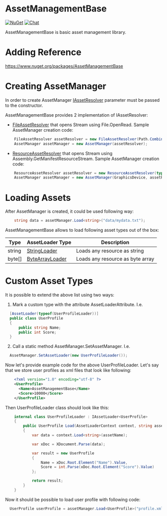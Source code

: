 # AssetManagementBase
[![NuGet](https://img.shields.io/nuget/v/AssetManagementBase.svg)](https://www.nuget.org/packages/AssetManagementBase/) [![Chat](https://img.shields.io/discord/628186029488340992.svg)](https://discord.gg/ZeHxhCY)

AssetManagementBase is basic asset management library.

# Adding Reference
https://www.nuget.org/packages/AssetManagementBase
    
# Creating AssetManager
In order to create AssetManager [IAssetResolver](https://github.com/rds1983/AssetManagementBase/blob/master/src/IAssetResolver.cs) parameter must be passed to the constructor.

AssetManagementBase provides 2 implementation of IAssetResolver:
  * [FileAssetResolver](https://github.com/rds1983/AssetManagementBase/blob/master/src/FileAssetResolver.cs) that opens Stream using File.OpenRead. Sample AssetManager creation code:
```c#
    FileAssetResolver assetResolver = new FileAssetResolver(Path.Combine(PathUtils.ExecutingAssemblyDirectory, "Assets"));
    AssetManager assetManager = new AssetManager(assetResolver);
```

  * [ResourceAssetResolver](https://github.com/rds1983/AssetManagementBase/blob/master/src/ResourceAssetResolver.cs) that opens Stream using Assembly.GetManifestResourceStream. Sample AssetManager creation code:
```c#
    ResourceAssetResolver assetResolver = new ResourceAssetResolver(typeof(MyGame).Assembly, "Resources.");
    AssetManager assetManager = new AssetManager(GraphicsDevice, assetResolver);
```

# Loading Assets
After AssetManager is created, it could be used following way:
```c#
    string data = assetManager.Load<string>("data/mydata.txt");
```

AssetManagementBase allows to load following asset types out of the box:

Type|AssetLoader Type|Description
----|----------------|-----------
string|[StringLoader](https://github.com/rds1983/AssetManagementBase/blob/master/src/StringLoader.cs)|Loads any resource as string
byte[]|[ByteArrayLoader](https://github.com/rds1983/AssetManagementBase/blob/master/src/ByteArrayLoader.cs)|Loads any resource as byte array

# Custom Asset Types
It is possible to extend the above list using two ways:
1. Mark a custom type with the attribute AssetLoaderAttribute. I.e.
  ```c#
    [AssetLoader(typeof(UserProfileLoader))]
    public class UserProfile
    {
        public string Name;
        public int Score;
    }
  ```

 2. Call a static method AssetManager.SetAssetManager. I.e.
  ```c#
    AssetManager.SetAssetLoader(new UserProfileLoader());
  ```

Now let's provide example code for the above UserProfileLoader. Let's say that we store user profiles as xml files that look like following:
```xml
    <?xml version="1.0" encoding="utf-8" ?>
    <UserProfile>
      <Name>AssetManagementBase</Name>
      <Score>10000</Score>
    </UserProfile>
```

Then UserProfileLoader class should look like this:
```c#
	internal class UserProfileLoader : IAssetLoader<UserProfile>
	{
		public UserProfile Load(AssetLoaderContext context, string assetName)
		{
			var data = context.Load<string>(assetName);

			var xDoc = XDocument.Parse(data);

			var result = new UserProfile
			{
				Name = xDoc.Root.Element("Name").Value,
				Score = int.Parse(xDoc.Root.Element("Score").Value)
			};

			return result;
		}
	}
```

Now it should be possible to load user profile with following code:
```c#
  UserProfile userProfile = assetManager.Load<UserProfile>("profile.xml");
```  
